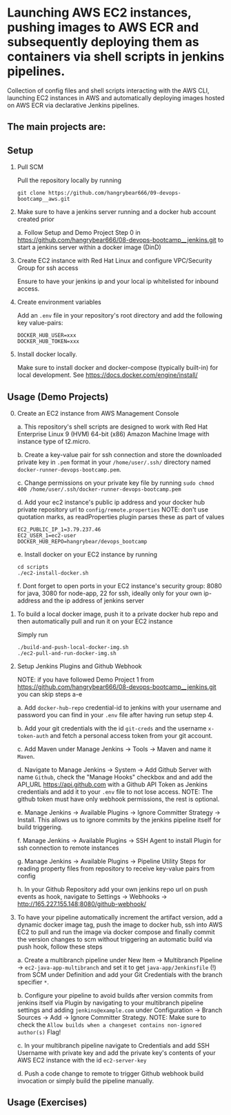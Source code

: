 # Launching AWS EC2 instances, pushing images to AWS ECR and subsequently deploying them as containers via shell scripts in jenkins pipelines.

Collection of config files and shell scripts interacting with the AWS CLI, launching EC2 instances in AWS and automatically deploying images hosted on AWS ECR via declarative Jenkins pipelines. 

The main projects are:
- 

## Setup

1. Pull SCM

    Pull the repository locally by running
    ```
    git clone https://github.com/hangrybear666/09-devops-bootcamp__aws.git
    ```

2. Make sure to have a jenkins server running and a docker hub account created prior

    a. Follow Setup and Demo Project Step 0 in https://github.com/hangrybear666/08-devops-bootcamp__jenkins.git to start a jenkins server within a docker image (DinD)

3. Create EC2 instance with Red Hat Linux and configure VPC/Security Group for ssh access

    Ensure to have your jenkins ip and your local ip whitelisted for inbound access.

4. Create environment variables
        
    Add an `.env` file in your repository's root directory and add the following key value-pairs:
    ```
    DOCKER_HUB_USER=xxx
    DOCKER_HUB_TOKEN=xxx
    ```

5. Install docker locally.

    Make sure to install docker and docker-compose (typically built-in) for local development. See https://docs.docker.com/engine/install/


## Usage (Demo Projects)

0. Create an EC2 instance from AWS Management Console

    a. This repository's shell scripts are designed to work with Red Hat Enterprise Linux 9 (HVM) 64-bit (x86) Amazon Machine Image with instance type of t2.micro.

    b. Create a key-value pair for ssh connection and store the downloaded private key in `.pem` format in your `/home/user/.ssh/` directory named `docker-runner-devops-bootcamp.pem`.

    c. Change permissions on your private key file by running `sudo chmod 400 /home/user/.ssh/docker-runner-devops-bootcamp.pem`

    d. Add your ec2 instance's public ip address and your docker hub private repository url to `config/remote.properties` 
    NOTE: don't use quotation marks, as readProperties plugin parses these as part of values
    ```
    EC2_PUBLIC_IP_1=3.79.237.46
    EC2_USER_1=ec2-user
    DOCKER_HUB_REPO=hangrybear/devops_bootcamp
    ```

    e. Install docker on your EC2 instance by running
    ```
    cd scripts
    ./ec2-install-docker.sh
    ```

    f. Dont forget to open ports in your EC2 instance's security group: 8080 for java, 3080 for node-app, 22 for ssh, ideally only for your own ip-address and the ip address of jenkins server

1. To build a local docker image, push it to a private docker hub repo and then automatically pull and run it on your EC2 instance

    Simply run
    ```
    ./build-and-push-local-docker-img.sh
    ./ec2-pull-and-run-docker-img.sh
    ```

2. Setup Jenkins Plugins and Github Webhook

    NOTE: if you have followed Demo Project 1 from https://github.com/hangrybear666/08-devops-bootcamp__jenkins.git you can skip steps a-e

    a. Add `docker-hub-repo` credential-id to jenkins with your username and password you can find in your `.env` file after having run setup step 4.
    
    b. Add your git credentials with the id `git-creds` and the username `x-token-auth` and fetch a personal access token from your git account.

    c. Add Maven under Manage Jenkins -> Tools -> Maven and name it `Maven`.

    d. Navigate to Manage Jenkins -> System -> Add Github Server with name `Github`, check the "Manage Hooks" checkbox and and add the API_URL https://api.github.com with a Github API Token as Jenkins credentials and add it to your `.env` file to not lose access. NOTE: The github token must have only webhook permissions, the rest is optional.

    e. Manage Jenkins -> Available Plugins -> Ignore Committer Strategy -> Install. This allows us to ignore commits by the jenkins pipeline itself for build triggering.

    f. Manage Jenkins -> Available Plugins -> SSH Agent to install Plugin for ssh connection to remote instances

    g. Manage Jenkins -> Available Plugins -> Pipeline Utility Steps for reading property files from repository to receive key-value pairs from config

    h. In your Github Repository add your own jenkins repo url on push events as hook, navigate to Settings -> Webhooks -> http://165.227.155.148:8080/github-webhook/ 

3. To have your pipeline automatically increment the artifact version, add a dynamic docker image tag, push the image to docker hub, ssh into AWS EC2 to pull and run the image via docker compose and finally commit the version changes to scm without triggering an automatic build via push hook, follow these steps

    a. Create a multibranch pipeline under New Item -> Multibranch Pipeline -> `ec2-java-app-multibranch` and set it to get `java-app/Jenkinsfile` (!) from SCM under Definition and add your Git Credentials with the branch specifier `*`.

    b. Configure your pipeline to avoid builds after version commits from jenkins itself via Plugin by navigating to your multibranch pipeline settings and adding `jenkins@example.com` under Configuration -> Branch Sources -> Add -> Ignore Committer Strategy. NOTE: Make sure to check the `Allow builds when a changeset contains non-ignored author(s)` Flag!

    c. In your multibranch pipeline navigate to Credentials and add SSH Username with private key and add the private key's contents of your AWS EC2 instance with the id `ec2-server-key`

    d. Push a code change to remote to trigger Github webhook build invocation or simply build the pipeline manually.


## Usage (Exercises)

